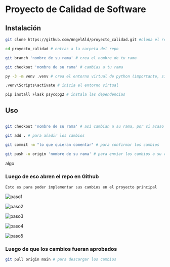 # Proyecto de Calidad de Software

## Instalación

```bash
git clone https://github.com/AngelAld/proyecto_calidad.git #clona el repo

cd proyecto_calidad # entras a la carpeta del repo

git branch 'nombre de su rama' # crea el nombre de tu rama

git checkout 'nombre de su rama' # cambias a tu rama

py -3 -m venv .venv # crea el entorno virtual de python (importante, si no lo haces puedes arruinar tu python)

.venv\Scripts\activate # inicia el entorno virtual

pip install Flask psycopg2 # instala las dependencias 

```

## Uso

```bash

git checkout 'nombre de su rama' # así cambian a su rama, por si acaso

git add . # para añadir los cambios

git commit -m "lo que quieran comentar" # para confirmar los cambios

git push -u origin 'nombre de su rama' # para enviar los cambios a su rama en el repo
```

algo  

### Luego de eso abren el repo en Github

```git
Esto es para poder implementar sus cambios en el proyecto principal
```

![paso1](https://hackmd.io/_uploads/HyUuFin43.png)

![paso2](https://hackmd.io/_uploads/SysCOin4n.png)

![paso3](https://hackmd.io/_uploads/BJOEYj3N3.png)

![paso4](https://hackmd.io/_uploads/Skqbson4h.png)

![paso5](https://hackmd.io/_uploads/rkgsoshV3.png)

### Luego de que los cambios fueran aprobados

```bash
git pull origin main # para descargar los cambios

```

